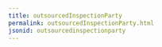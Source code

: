 ```yaml
---
title: outsourcedInspectionParty
permalink: outsourcedInspectionParty.html
jsonid: outsourcedinspectionparty
---
```

